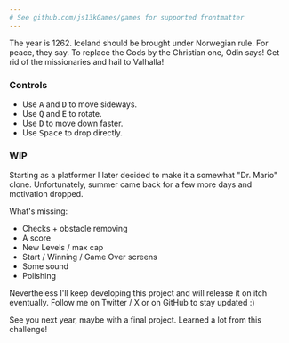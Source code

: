 ```yaml
---
# See github.com/js13kGames/games for supported frontmatter
---
```

The year is 1262. Iceland should be brought under Norwegian rule. For peace, they say. To replace the Gods by the Christian one, Odin says! Get rid of the missionaries and hail to Valhalla!

### Controls
- Use <kbd>A</kbd> and <kbd>D</kbd> to move sideways.
- Use <kbd>Q</kbd> and <kbd>E</kbd> to rotate.
- Use <kbd>D</kbd> to move down faster.
- Use <kbd>Space</kbd> to drop directly.

### WIP
Starting as a platformer I later decided to make it a somewhat "Dr. Mario" clone. Unfortunately, summer came back for a few more days and motivation dropped.

What's missing:
- Checks + obstacle removing
- A score
- New Levels / max cap
- Start / Winning / Game Over screens
- Some sound
- Polishing

Nevertheless I'll keep developing this project and will release it on itch eventually. Follow me on Twitter / X or on GitHub to stay updated :)

See you next year, maybe with a final project. Learned a lot from this challenge!